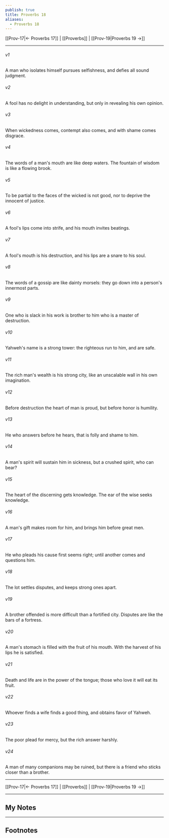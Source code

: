 ```yaml
---
publish: true
title: Proverbs 18
aliases:
  - Proverbs 18
---
```


[[Prov-17|← Proverbs 17]] | [[Proverbs]] | [[Prov-19|Proverbs 19 →]]
***



###### v1 
A man who isolates himself pursues selfishness, and defies all sound judgment. 

###### v2 
A fool has no delight in understanding, but only in revealing his own opinion. 

###### v3 
When wickedness comes, contempt also comes, and with shame comes disgrace. 

###### v4 
The words of a man's mouth are like deep waters. The fountain of wisdom is like a flowing brook. 

###### v5 
To be partial to the faces of the wicked is not good, nor to deprive the innocent of justice. 

###### v6 
A fool's lips come into strife, and his mouth invites beatings. 

###### v7 
A fool's mouth is his destruction, and his lips are a snare to his soul. 

###### v8 
The words of a gossip are like dainty morsels: they go down into a person's innermost parts. 

###### v9 
One who is slack in his work is brother to him who is a master of destruction. 

###### v10 
Yahweh's name is a strong tower: the righteous run to him, and are safe. 

###### v11 
The rich man's wealth is his strong city, like an unscalable wall in his own imagination. 

###### v12 
Before destruction the heart of man is proud, but before honor is humility. 

###### v13 
He who answers before he hears, that is folly and shame to him. 

###### v14 
A man's spirit will sustain him in sickness, but a crushed spirit, who can bear? 

###### v15 
The heart of the discerning gets knowledge. The ear of the wise seeks knowledge. 

###### v16 
A man's gift makes room for him, and brings him before great men. 

###### v17 
He who pleads his cause first seems right; until another comes and questions him. 

###### v18 
The lot settles disputes, and keeps strong ones apart. 

###### v19 
A brother offended is more difficult than a fortified city. Disputes are like the bars of a fortress. 

###### v20 
A man's stomach is filled with the fruit of his mouth. With the harvest of his lips he is satisfied. 

###### v21 
Death and life are in the power of the tongue; those who love it will eat its fruit. 

###### v22 
Whoever finds a wife finds a good thing, and obtains favor of Yahweh. 

###### v23 
The poor plead for mercy, but the rich answer harshly. 

###### v24 
A man of many companions may be ruined, but there is a friend who sticks closer than a brother.

***
[[Prov-17|← Proverbs 17]] | [[Proverbs]] | [[Prov-19|Proverbs 19 →]]

---
## My Notes

---
## Footnotes